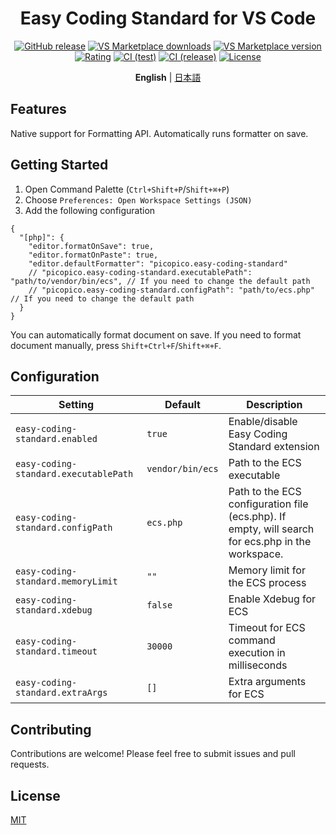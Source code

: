 <h1 align="center">Easy&nbsp;Coding&nbsp;Standard&nbsp;for&nbsp;VS&nbsp;Code</h1>

<div align="center">

[![GitHub release](https://img.shields.io/github/release-date/picopicos/easy-coding-standard-vscode?label=Latest&nbsp;Release)](https://github.com/picopicos/easy-coding-standard-vscode/releases)
[![VS Marketplace downloads](https://img.shields.io/visual-studio-marketplace/d/picopico.easy-coding-standard)](https://marketplace.visualstudio.com/items?itemName=picopico.easy-coding-standard)
[![VS Marketplace version](https://img.shields.io/visual-studio-marketplace/v/picopico.easy-coding-standard?color=blue)](https://marketplace.visualstudio.com/items?itemName=picopico.easy-coding-standard)
[![Rating](https://img.shields.io/visual-studio-marketplace/r/picopico.easy-coding-standard)](https://marketplace.visualstudio.com/items?itemName=picopico.easy-coding-standard&ssr=false#review-details)
[![CI (test)](https://github.com/picopicos/easy-coding-standard-vscode/actions/workflows/test.yml/badge.svg?branch=main)](https://github.com/picopicos/easy-coding-standard-vscode/actions/workflows/test.yml)
[![CI (release)](https://github.com/picopicos/easy-coding-standard-vscode/actions/workflows/release.yml/badge.svg)](https://github.com/picopicos/easy-coding-standard-vscode/actions/workflows/release.yml)
[![License](https://img.shields.io/github/license/picopicos/easy-coding-standard-vscode)](https://github.com/picopicos/easy-coding-standard-vscode/blob/main/LICENSE)

</div>

<p align="center">
  <strong>English</strong> | <a href="https://github.com/picopicos/easy-coding-standard-vscode/blob/main/README.ja.md">日本語</a>
</p>

## Features

Native support for Formatting API. Automatically runs formatter on save.

## Getting Started

1. Open Command Palette (`Ctrl+Shift+P`/`Shift+⌘+P`)
1. Choose `Preferences: Open Workspace Settings (JSON)`  
1. Add the following configuration

```jsonc
{
  "[php]": {
    "editor.formatOnSave": true,
    "editor.formatOnPaste": true,
    "editor.defaultFormatter": "picopico.easy-coding-standard"
    // "picopico.easy-coding-standard.executablePath": "path/to/vendor/bin/ecs", // If you need to change the default path
    // "picopico.easy-coding-standard.configPath": "path/to/ecs.php" // If you need to change the default path
  }
}
```

You can automatically format document on save. If you need to format document manually, press `Shift+Ctrl+F`/`Shift+⌘+F`.

## Configuration

| Setting | Default | Description |
|---------|---------|-------------|
| `easy-coding-standard.enabled` | `true` | Enable/disable Easy Coding Standard extension |
| `easy-coding-standard.executablePath` | `vendor/bin/ecs` | Path to the ECS executable |
| `easy-coding-standard.configPath` | `ecs.php` | Path to the ECS configuration file (ecs.php). If empty, will search for ecs.php in the workspace. |
| `easy-coding-standard.memoryLimit` | `""` | Memory limit for the ECS process |
| `easy-coding-standard.xdebug` | `false` | Enable Xdebug for ECS |
| `easy-coding-standard.timeout` | `30000` | Timeout for ECS command execution in milliseconds |
| `easy-coding-standard.extraArgs` | `[]` | Extra arguments for ECS |

## Contributing

Contributions are welcome! Please feel free to submit issues and pull requests.

## License

[MIT](LICENSE)

